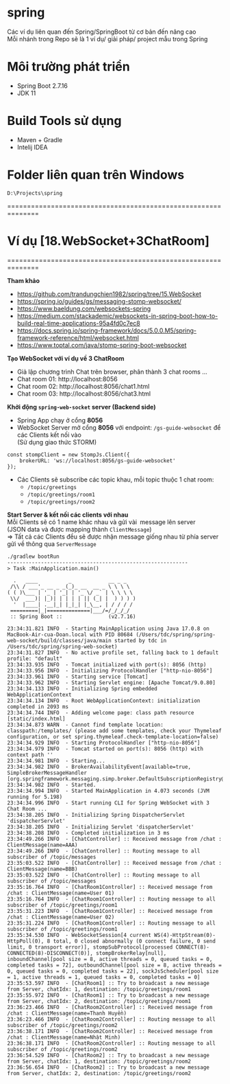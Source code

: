 # spring
Các ví dụ liên quan đến Spring/SpringBoot từ cơ bản đến nâng cao<br/>
Mỗi nhánh trong Repo sẽ là 1 ví dụ/ giải pháp/ project mẫu trong Spring

# Môi trường phát triển
- Spring Boot 2.7.16
- JDK 11

# Build Tools sử dụng
- Maven + Gradle
- Intelij IDEA

# Folder liên quan trên Windows
```
D:\Projects\spring
```

==============================================================

# Ví dụ [18.WebSocket+3ChatRoom]
==============================================================

**Tham khảo**
- https://github.com/trandungchien1982/spring/tree/15.WebSocket
- https://spring.io/guides/gs/messaging-stomp-websocket/
- https://www.baeldung.com/websockets-spring
- https://medium.com/stackademic/websockets-in-spring-boot-how-to-build-real-time-applications-95a4fd0c7ec8
- https://docs.spring.io/spring-framework/docs/5.0.0.M5/spring-framework-reference/html/websocket.html
- https://www.toptal.com/java/stomp-spring-boot-websocket

**Tạo WebSocket với ví dụ về 3 ChatRoom**
- Giả lập chương trình Chat trên browser, phân thành 3 chat rooms ...
- Chat room 01: http://localhost:8056
- Chat room 02: http://localhost:8056/chat1.html
- Chat room 03: http://localhost:8056/chat3.html

**Khởi động `spring-web-socket` server (Backend side)**<br/>
- Spring App chạy ở cổng **8056**
- WebSocket Server mở cổng **8056** với endpoint: `/gs-guide-websocket` để các Clients kết nối vào<br/>
  (Sử dụng giao thức STORM)
```shell
const stompClient = new StompJs.Client({
    brokerURL: 'ws://localhost:8056/gs-guide-websocket'
});
```

- Các Clients sẽ subscribe các topic khau, mỗi topic thuộc 1 chat room: 
  - `/topic/greetings`
  - `/topic/greetings/room1`
  - `/topic/greetings/room2`

**Start Server & kết nối các clients với nhau**<br/>
Mỗi Clients sẽ có 1 name khác nhau và gửi vài` `message lên server <br/>
(JSON data và được mapping thành `ClientMessage`)<br/>
=> Tất cả các Clients đều sẽ được nhận message giống nhau từ phía server gửi về thông qua `ServerMessage`
```shell
./gradlew bootRun
-----------------------------------------------------------
> Task :MainApplication.main()

  .   ____          _            __ _ _
 /\\ / ___'_ __ _ _(_)_ __  __ _ \ \ \ \
( ( )\___ | '_ | '_| | '_ \/ _` | \ \ \ \
 \\/  ___)| |_)| | | | | || (_| |  ) ) ) )
  '  |____| .__|_| |_|_| |_\__, | / / / /
 =========|_|==============|___/=/_/_/_/
 :: Spring Boot ::               (v2.7.16)

23:34:31.821 INFO  - Starting MainApplication using Java 17.0.8 on MacBook-Air-cua-Doan.local with PID 80684 (/Users/tdc/spring/spring-web-socket/build/classes/java/main started by tdc in /Users/tdc/spring/spring-web-socket)
23:34:31.827 INFO  - No active profile set, falling back to 1 default profile: "default"
23:34:33.935 INFO  - Tomcat initialized with port(s): 8056 (http)
23:34:33.956 INFO  - Initializing ProtocolHandler ["http-nio-8056"]
23:34:33.961 INFO  - Starting service [Tomcat]
23:34:33.962 INFO  - Starting Servlet engine: [Apache Tomcat/9.0.80]
23:34:34.133 INFO  - Initializing Spring embedded WebApplicationContext
23:34:34.134 INFO  - Root WebApplicationContext: initialization completed in 2093 ms
23:34:34.744 INFO  - Adding welcome page: class path resource [static/index.html]
23:34:34.873 WARN  - Cannot find template location: classpath:/templates/ (please add some templates, check your Thymeleaf configuration, or set spring.thymeleaf.check-template-location=false)
23:34:34.929 INFO  - Starting ProtocolHandler ["http-nio-8056"]
23:34:34.979 INFO  - Tomcat started on port(s): 8056 (http) with context path ''
23:34:34.981 INFO  - Starting...
23:34:34.982 INFO  - BrokerAvailabilityEvent[available=true, SimpleBrokerMessageHandler [org.springframework.messaging.simp.broker.DefaultSubscriptionRegistry@795f5d51]]
23:34:34.982 INFO  - Started.
23:34:34.994 INFO  - Started MainApplication in 4.073 seconds (JVM running for 5.198)
23:34:34.996 INFO  - Start running CLI for Spring WebSocket with 3 Chat Room ...
23:34:38.205 INFO  - Initializing Spring DispatcherServlet 'dispatcherServlet'
23:34:38.205 INFO  - Initializing Servlet 'dispatcherServlet'
23:34:38.208 INFO  - Completed initialization in 3 ms
23:34:49.266 INFO  - [ChatController] :: Received message from /chat : ClientMessage(name=AAA)
23:34:49.266 INFO  - [ChatController] :: Routing message to all subscriber of /topic/messages
23:35:03.522 INFO  - [ChatController] :: Received message from /chat : ClientMessage(name=BBB)
23:35:03.522 INFO  - [ChatController] :: Routing message to all subscriber of /topic/messages
23:35:16.764 INFO  - [ChatRoom1Controller] :: Received message from /chat : ClientMessage(name=User 01)
23:35:16.764 INFO  - [ChatRoom1Controller] :: Routing message to all subscriber of /topic/greetings/room1
23:35:31.223 INFO  - [ChatRoom1Controller] :: Received message from /chat : ClientMessage(name=User 02)
23:35:31.224 INFO  - [ChatRoom1Controller] :: Routing message to all subscriber of /topic/greetings/room1
23:35:34.530 INFO  - WebSocketSession[4 current WS(4)-HttpStream(0)-HttpPoll(0), 8 total, 0 closed abnormally (0 connect failure, 0 send limit, 0 transport error)], stompSubProtocol[processed CONNECT(8)-CONNECTED(8)-DISCONNECT(0)], stompBrokerRelay[null], inboundChannel[pool size = 8, active threads = 0, queued tasks = 0, completed tasks = 72], outboundChannel[pool size = 8, active threads = 0, queued tasks = 0, completed tasks = 22], sockJsScheduler[pool size = 1, active threads = 1, queued tasks = 0, completed tasks = 0]
23:35:53.597 INFO  - [ChatRoom1] :: Try to broadcast a new message from Server, chatIdx: 1, destination: /topic/greetings/room1
23:35:55.972 INFO  - [ChatRoom1] :: Try to broadcast a new message from Server, chatIdx: 2, destination: /topic/greetings/room1
23:36:23.466 INFO  - [ChatRoom2Controller] :: Received message from /chat : ClientMessage(name=Thanh Huyền)
23:36:23.466 INFO  - [ChatRoom2Controller] :: Routing message to all subscriber of /topic/greetings/room2
23:36:38.171 INFO  - [ChatRoom2Controller] :: Received message from /chat : ClientMessage(name=Nhật Minh)
23:36:38.171 INFO  - [ChatRoom2Controller] :: Routing message to all subscriber of /topic/greetings/room2
23:36:54.529 INFO  - [ChatRoom2] :: Try to broadcast a new message from Server, chatIdx: 1, destination: /topic/greetings/room2
23:36:56.654 INFO  - [ChatRoom2] :: Try to broadcast a new message from Server, chatIdx: 2, destination: /topic/greetings/room2

```

